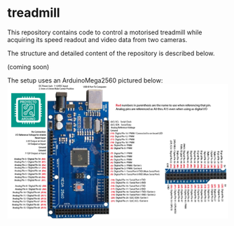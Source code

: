 # treadmill
This repository contains code to control a motorised treadmill while acquiring its speed readout and video data from two cameras.

The structure and detailed content of the repository is described below.


(coming soon)

The setup uses an ArduinoMega2560 pictured below:
![ArduinoMega pinout](arduino_mega_pinout.png)
